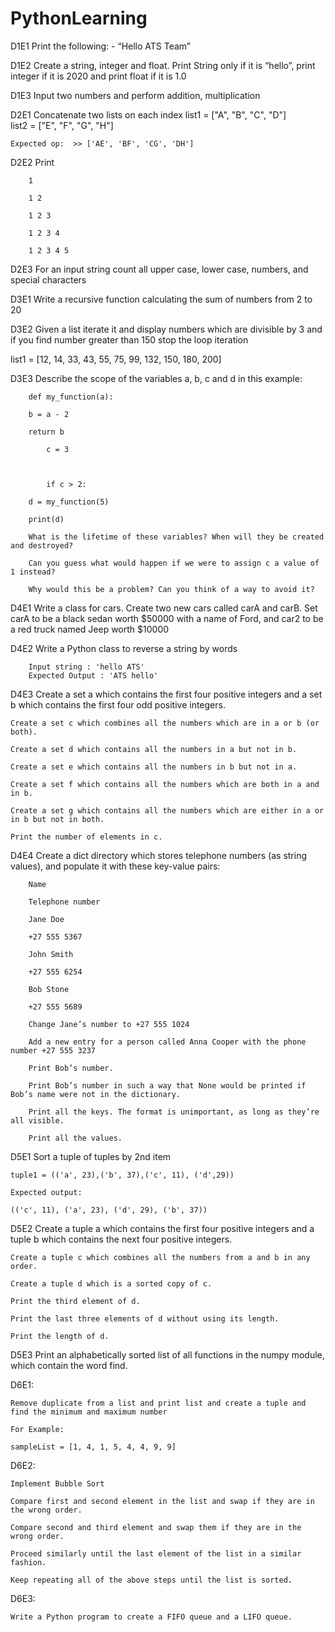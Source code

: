 # PythonLearning
D1E1 Print the following: -  “Hello ATS Team” 

D1E2 Create a string, integer and float. Print String only if it is “hello”, print integer if it is 2020 and print float if it is 1.0 

D1E3 Input two numbers and perform addition, multiplication 

D2E1  Concatenate two lists on each index 
    list1 = ["A", "B", "C", "D"]  
    list2 = ["E", "F", "G", "H"] 

    Expected op:  >> ['AE', 'BF', 'CG', 'DH'] 

D2E2  Print 

        1  

        1 2  

        1 2 3  

        1 2 3 4  

        1 2 3 4 5 

D2E3  For an input string count all upper case, lower case, numbers, and special characters 

D3E1  Write a recursive function calculating the sum of numbers from 2 to 20 

D3E2   Given a list iterate it and display numbers which are divisible by 3 and if you find number greater     than 150 stop the loop iteration 

list1 = [12, 14, 33, 43, 55, 75, 99, 132, 150, 180, 200] 

D3E3  Describe the scope of the variables a, b, c and d in this example: 

        def my_function(a):     

        b = a - 2 

        return b 

            c = 3 

        

            if c > 2:     

        d = my_function(5) 

        print(d) 

        What is the lifetime of these variables? When will they be created and destroyed? 

        Can you guess what would happen if we were to assign c a value of 1 instead? 

        Why would this be a problem? Can you think of a way to avoid it? 

D4E1   Write a class for cars. Create two new cars called carA and carB. Set carA to be a black sedan worth $50000 with a name of Ford, and car2 to be        a red truck named Jeep worth $10000 

D4E2 Write a Python class to reverse a string by words 

        Input string : 'hello ATS' 
        Expected Output : 'ATS hello' 

D4E3
    Create a set a which contains the first four positive integers and a set b which contains the first four odd positive integers. 

    Create a set c which combines all the numbers which are in a or b (or both). 

    Create a set d which contains all the numbers in a but not in b. 

    Create a set e which contains all the numbers in b but not in a. 

    Create a set f which contains all the numbers which are both in a and in b. 

    Create a set g which contains all the numbers which are either in a or in b but not in both. 

    Print the number of elements in c. 

 
D4E4  Create a dict directory which stores telephone numbers (as string values), and populate it with these key-value pairs: 

        Name 

        Telephone number 

        Jane Doe 

        +27 555 5367 

        John Smith 

        +27 555 6254 

        Bob Stone 

        +27 555 5689 

        Change Jane’s number to +27 555 1024 

        Add a new entry for a person called Anna Cooper with the phone number +27 555 3237 

        Print Bob’s number. 

        Print Bob’s number in such a way that None would be printed if Bob’s name were not in the dictionary. 

        Print all the keys. The format is unimportant, as long as they’re all visible. 

        Print all the values. 

D5E1 Sort a tuple of tuples by 2nd item 

    tuple1 = (('a', 23),('b', 37),('c', 11), ('d',29)) 

    Expected output: 

    (('c', 11), ('a', 23), ('d', 29), ('b', 37)) 

D5E2 
    Create a tuple a which contains the first four positive integers and a tuple b which contains the next four positive integers. 

    Create a tuple c which combines all the numbers from a and b in any order. 

    Create a tuple d which is a sorted copy of c. 

    Print the third element of d. 

    Print the last three elements of d without using its length. 

    Print the length of d. 

 
D5E3  Print an alphabetically sorted list of all functions in the numpy module, which contain the word find. 

D6E1: 

    Remove duplicate from a list and print list and create a tuple and find the minimum and maximum number 

    For Example: 

    sampleList = [1, 4, 1, 5, 4, 4, 9, 9] 


D6E2: 

    Implement Bubble Sort 

    Compare first and second element in the list and swap if they are in the wrong order. 

    Compare second and third element and swap them if they are in the wrong order. 

    Proceed similarly until the last element of the list in a similar fashion. 

    Keep repeating all of the above steps until the list is sorted. 


D6E3: 

    Write a Python program to create a FIFO queue and a LIFO queue. 

 